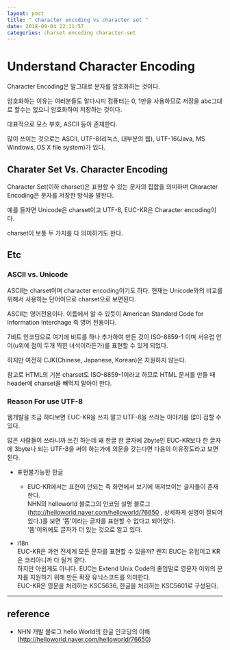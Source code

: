 ```yaml
---
layout: post
title: " character encoding vs character set "
date: 2018-09-04 22:11:57
categories: charset encoding character-set
---
```


# Understand Character Encoding
Character Encoding은 말그대로 문자를 암호화하는 것이다.

암호화하는 이유는 여러분들도 알다시피 컴퓨터는 0, 1만을 사용하므로 저장을 abc그대로 할수는 없으니 암호화하여 저장하는 것이다.

대표적으로 모스 부호, ASCII 등이 존재한다.

많이 쓰이는 것으로는 ASCII, UTF-8(리눅스, 대부분의 웹), UTF-16(Java, MS Windows, OS X file system)가 있다.

## Charater Set Vs. Character Encoding
Character Set(이하 charset)은 표현할 수 있는 문자의 집합을 의미하며 Character Encoding은 문자를 저장한 방식을 말한다.

예를 들자면 Unicode은 charset이고 UTF-8, EUC-KR은 Character encoding이다.

charset이 보통 두 가지를 다 의미하기도 한다.


## Etc
### ASCII vs. Unicode
ASCII는 charset이며 character encoding이기도 하다. 현재는 Unicode와의 비교를 위해서 사용하는 단어이므로 charset으로 보면된다.

ASCII는 영어전용이다. 이름에서 알 수 있듯이 American Standard Code for Information Interchage 즉 영어 전용이다.

7비트 인코딩으로 여기에 비트를 하나 추가하여 만든 것이 ISO-8859-1 이며 서유럽 언어(u위에 점이 두개 찍힌 녀석이라든가)를 표현할 수 있게 되었다.

하지만 여전히 CJK(Chinese, Japanese, Korean)은 지원하지 않는다.

참고로 HTML의 기본 charset도 ISO-8859-1이라고 하므로 HTML 문서를 만들 때 header에 charset을 빼먹지 말아야 한다.


### Reason For use UTF-8

웹개발을 조금 하다보면 EUC-KR을 쓰지 말고 UTF-8을 쓰라는 이야기를 많이 접할 수 있다.

많은 사람들이 쓰라니까 쓰긴 하는데 왜 한글 한 글자에 2byte인 EUC-KR보다 한 글자에 3byte나 되는 UTF-8을 써야 하는가에 의문을 갖는다면 다음의 이유정도라고 보면 된다.

- 표현불가능한 한글
  - EUC-KR에서는 표현이 안되는 즉 화면에서 보기에 깨져보이는 글자들이 존재한다.   
  NHN의 helloworld 블로그의 인코딩 설명 블로그(http://helloworld.naver.com/helloworld/76650 , 상세하게 설명이 잘되어있다.)를 보면 '똠'이라는 글자를 표현할 수 없다고 되어있다.   
  '똠'이외에도 글자가 더 있는 것으로 알고 있다.

- i18n  
EUC-KR은 과연 전세계 모든 문자를 표현할 수 있을까? 왠지 EUC는 유럽이고 KR은 코리아니까 다 될거 같다.   
하지만 아쉽게도 아니다. EUC는 Extend Unix Code의 줄임말로 영문자 이외의 문자를 지원하기 위해 만든 확장 유닉스코드를 의미한다.   
EUC-KR은 영문을 처리하는 KSC5636, 한글을 처리하는 KSC5601로 구성된다.

-----------------------

## reference

- NHN 개발 블로그 hello World의 한글 인코딩의 이해 (http://helloworld.naver.com/helloworld/76650)

